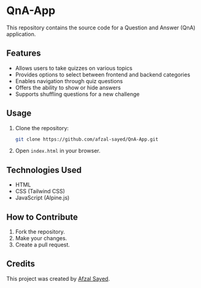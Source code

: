 # QnA-App

This repository contains the source code for a Question and Answer (QnA) application.

## Features
- Allows users to take quizzes on various topics
- Provides options to select between frontend and backend categories
- Enables navigation through quiz questions
- Offers the ability to show or hide answers
- Supports shuffling questions for a new challenge

## Usage
1. Clone the repository:
   ```bash
   git clone https://github.com/afzal-sayed/QnA-App.git
   ```
2. Open `index.html` in your browser.

## Technologies Used
- HTML
- CSS (Tailwind CSS)
- JavaScript (Alpine.js)

## How to Contribute
1. Fork the repository.
2. Make your changes.
3. Create a pull request.

## Credits
This project was created by [Afzal Sayed](https://github.com/afzal-sayed).
